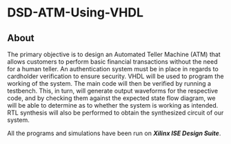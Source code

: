 # DSD-ATM-Using-VHDL

## About

The primary objective is to design an Automated Teller Machine (ATM) that allows customers to perform basic financial transactions without the need for a human teller. An authentication system must be in place in regards to cardholder verification to ensure security. VHDL will be used to program the working of the system. The main code will then be verified by running a testbench. This, in turn, will generate output waveforms for the respective code, and by checking them against the expected state flow diagram, we will be able to determine as to whether the system is working as intended. RTL synthesis will also be performed to obtain the synthesized circuit of our system.

All the programs and simulations have been run on ***Xilinx ISE Design Suite***.
